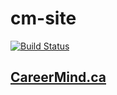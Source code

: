 # cm-site
[![Build Status](https://travis-ci.org/aaronkor/cm-site.svg?branch=develop)](https://travis-ci.org/aaronkor/cm-site)

## [CareerMind.ca](http://careermind.ca)
